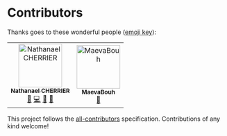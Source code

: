 # Contributors

Thanks goes to these wonderful people ([emoji key](https://allcontributors.org/docs/en/emoji-key)):

<!-- ALL-CONTRIBUTORS-LIST:START - Do not remove or modify this section -->
<!-- prettier-ignore -->
<table><tr><td align="center"><a href="https://nathanaelcherrier.com"><img src="https://avatars0.githubusercontent.com/u/3090112?v=4" width="100px;" alt="Nathanael CHERRIER"/><br /><sub><b>Nathanael CHERRIER</b></sub></a><br /><a href="#blog-mindsers" title="Blogposts">📝</a> <a href="https://github.com/mindsers/yabf/commits?author=mindsers" title="Code">💻</a> <a href="#maintenance-mindsers" title="Maintenance">🚧</a> <a href="https://github.com/mindsers/yabf/commits?author=mindsers" title="Documentation">📖</a></td><td align="center"><a href="https://github.com/MaevaBouh"><img src="https://avatars2.githubusercontent.com/u/43937565?v=4" width="100px;" alt="MaevaBouh"/><br /><sub><b>MaevaBouh</b></sub></a><br /><a href="https://github.com/mindsers/yabf/commits?author=MaevaBouh" title="Documentation">📖</a></td></tr></table>

<!-- ALL-CONTRIBUTORS-LIST:END -->

This project follows the [all-contributors](https://github.com/all-contributors/all-contributors) specification. Contributions of any kind welcome!
